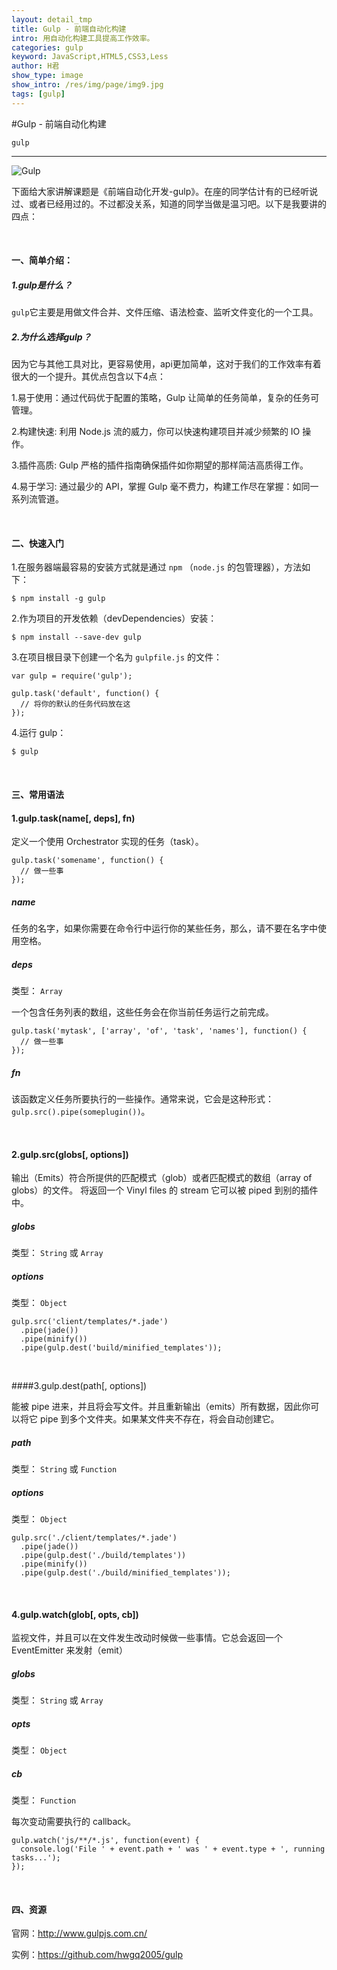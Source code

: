 ```yaml
---
layout: detail_tmp
title: Gulp - 前端自动化构建
intro: 用自动化构建工具提高工作效率。
categories: gulp
keyword: JavaScript,HTML5,CSS3,Less
author: H君
show_type: image
show_intro: /res/img/page/img9.jpg
tags: [gulp]
---
```



#Gulp - 前端自动化构建

`gulp`

--- 

![Gulp](../res/img/page/img9.jpg) 

下面给大家讲解课题是《前端自动化开发-gulp》。在座的同学估计有的已经听说过、或者已经用过的。不过都没关系，知道的同学当做是温习吧。以下是我要讲的四点：

<br />

#### 一、简单介绍：

##### 1.gulp是什么？

`gulp`它主要是用做文件合并、文件压缩、语法检查、监听文件变化的一个工具。

##### 2.为什么选择gulp？

因为它与其他工具对比，更容易使用，api更加简单，这对于我们的工作效率有着很大的一个提升。其优点包含以下4点：

1.易于使用：通过代码优于配置的策略，Gulp 让简单的任务简单，复杂的任务可管理。

2.构建快速: 利用 Node.js 流的威力，你可以快速构建项目并减少频繁的 IO 操作。

3.插件高质: Gulp 严格的插件指南确保插件如你期望的那样简洁高质得工作。

4.易于学习: 通过最少的 API，掌握 Gulp 毫不费力，构建工作尽在掌握：如同一系列流管道。


<br />

#### 二、快速入门

1.在服务器端最容易的安装方式就是通过 `npm` （`node.js` 的包管理器），方法如下：

	$ npm install -g gulp

2.作为项目的开发依赖（devDependencies）安装：

	$ npm install --save-dev gulp

3.在项目根目录下创建一个名为 `gulpfile.js` 的文件：
	
	var gulp = require('gulp');

	gulp.task('default', function() {
	  // 将你的默认的任务代码放在这
	});

4.运行 gulp：

	$ gulp

<br />

#### 三、常用语法　
	
#### 1.gulp.task(name[, deps], fn)

定义一个使用 Orchestrator 实现的任务（task）。
	
	gulp.task('somename', function() {
	  // 做一些事
	});

##### name
任务的名字，如果你需要在命令行中运行你的某些任务，那么，请不要在名字中使用空格。

##### deps

类型： `Array`

一个包含任务列表的数组，这些任务会在你当前任务运行之前完成。

	gulp.task('mytask', ['array', 'of', 'task', 'names'], function() {
	  // 做一些事
	});

##### fn

该函数定义任务所要执行的一些操作。通常来说，它会是这种形式：`gulp.src().pipe(someplugin())`。

<br />

#### 2.gulp.src(globs[, options])

输出（Emits）符合所提供的匹配模式（glob）或者匹配模式的数组（array of globs）的文件。 
将返回一个 Vinyl files 的 stream 它可以被 piped 到别的插件中。
	
##### globs

类型： `String` 或 `Array`

##### options

类型： `Object`

	gulp.src('client/templates/*.jade')
	  .pipe(jade())
	  .pipe(minify())
	  .pipe(gulp.dest('build/minified_templates'));

<br />

####3.gulp.dest(path[, options])

能被 pipe 进来，并且将会写文件。并且重新输出（emits）所有数据，因此你可以将它 pipe 到多个文件夹。如果某文件夹不存在，将会自动创建它。

##### path

类型： `String` 或 `Function`

##### options

类型： `Object`

	gulp.src('./client/templates/*.jade')
	  .pipe(jade())
	  .pipe(gulp.dest('./build/templates'))
	  .pipe(minify())
	  .pipe(gulp.dest('./build/minified_templates'));

<br />

#### 4.gulp.watch(glob[, opts, cb])


监视文件，并且可以在文件发生改动时候做一些事情。它总会返回一个 EventEmitter 来发射（emit）

##### globs

类型： `String` 或 `Array`

##### opts

类型： `Object`

##### cb

类型： `Function`

每次变动需要执行的 callback。

	gulp.watch('js/**/*.js', function(event) {
	  console.log('File ' + event.path + ' was ' + event.type + ', running tasks...');
	});

<br />

#### 四、资源

官网：http://www.gulpjs.com.cn/

实例：https://github.com/hwgq2005/gulp
